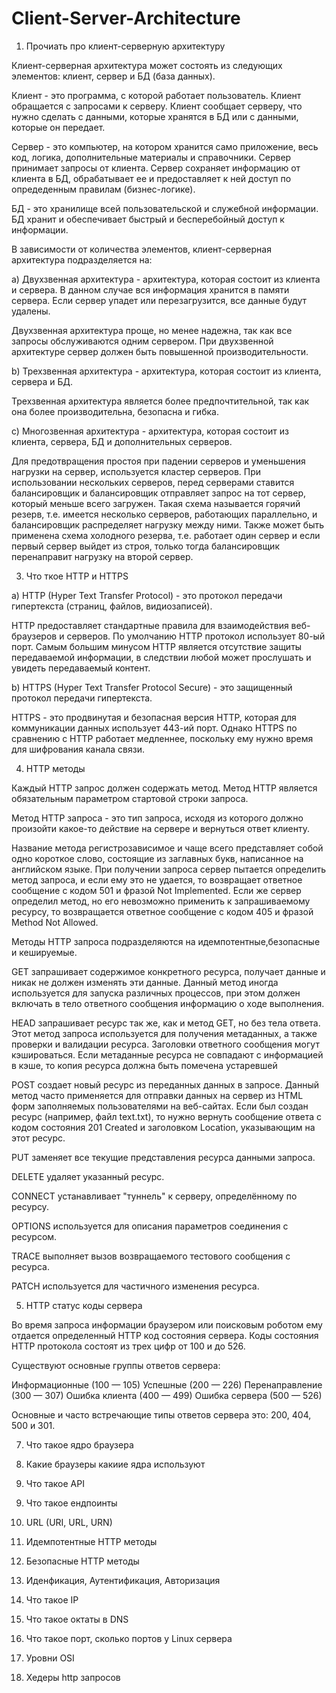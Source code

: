 # Client-Server-Architecture

1) Прочиать про клиент-серверную архитектуру

Клиент-серверная архитектура может состоять из следующих элементов: клиент, сервер и БД (база данных). 

Клиент - это программа, с которой работает пользователь. Клиент обращается с запросами к серверу. Клиент сообщает серверу, что нужно сделать с данными, которые хранятся в БД или с данными, которые он передает.

Сервер - это компьютер, на котором хранится само приложение, весь код, логика, дополнительные материалы и справочники. Сервер принимает запросы от клиента. Сервер сохраняет информацию от клиента в БД, обрабатывает ее и предоставляет к ней доступ по опредеденным правилам (бизнес-логике).

БД - это хранилище всей пользовательской и служебной информации. БД хранит и обеспечивает быстрый и бесперебойный доступ к информации.
 
В зависимости от количества элементов, клиент-серверная архитектура подразделяется на:

а) Двухзвенная архитектура - архитектура, которая состоит из клиента и сервера. В данном случае вся информация хранится в памяти сервера. Если сервер упадет или перезагрузится, все данные будут удалены.

Двухзвенная архитектура проще, но менее надежна, так как все запросы обслуживаются одним сервером. При двухзвенной архитектуре сервер должен быть повышенной производительности.

b) Трехзвенная архитектура - архитектура, которая состоит из клиента, сервера и БД.

Трехзвенная архитектура является более предпочтительной, так как она более производительна, безопасна и гибка.

c) Многозвенная архитектура - архитектура, которая состоит из клиента, сервера, БД и дополнительных серверов.

Для предотвращения простоя при падении серверов и уменьшения нагрузки на сервер, используется кластер серверов. При использовании нескольких серверов, перед серверами ставится балансировщик и балансировщик отправляет запрос на тот сервер, который меньше всего загружен. Такая схема называется горячий резерв, т.е. имеется несколько серверов, работающих параллельно, и балансировщик распределяет нагрузку между ними. Также может быть применена схема холодного резерва, т.е. работает один сервер и если первый сервер выйдет из строя, только тогда балансировщик перенаправит нагрузку на второй сервер.

3) Что ткое HTTP и HTTPS

a) HTTP (Hyper Text Transfer Protocol) - это протокол передачи гипертекста (страниц, файлов, видиозаписей).

HTTP предоставляет стандартные правила для взаимодействия веб-браузеров и серверов. По умолчанию HTTP протокол использует 80-ый порт. Самым большим минусом HTTP является отсутствие защиты передаваемой информации, в следствии любой может прослушать и увидеть передаваемый контент.

b) HTTPS (Hyper Text Transfer Protocol Secure) - это защищенный протокол передачи гипертекста.

HTTPS - это продвинутая и безопасная версия HTTP, которая для коммуникации данных использует 443-ий порт. Однако HTTPS по сравнению с HTTP работает медленнее, поскольку ему нужно время для шифрования канала связи.

4) HTTP методы

Каждый HTTP запрос должен содержать метод. Метод HTTP является обязательным параметром стартовой строки запроса. 

Метод HTTP запроса - это тип запроса, исходя из которого должно произойти какое-то действие на сервере и вернуться ответ клиенту. 

Название метода регистрозависимое и чаще всего представляет собой одно короткое слово, состоящие из заглавных букв, написанное на английском языке. При получении запроса сервер пытается определить метод запроса, и если ему это не удается, то возвращает ответное сообщение с кодом 501 и фразой Not Implemented. Если же сервер определил метод, но его невозможно применить к запрашиваемому ресурсу, то возвращается ответное сообщение с кодом 405 и фразой Method Not Allowed.

Методы HTTP запроса подразделяются на идемпотентные,безопасные и кешируемые.

GET запрашивает содержимое конкретного ресурса, получает данные и никак не должен изменять эти данные. Данный метод иногда используется для запуска различных процессов, при этом должен включать в тело ответного сообщения информацию о ходе выполнения.

HEAD запрашивает ресурс так же, как и метод GET, но без тела ответа. Этот метод запроса используется для получения метаданных, а также проверки и валидации ресурса. Заголовки ответного сообщения могут кэшироваться. Если метаданные ресурса не совпадают с информацией в кэше, то копия ресурса должна быть помечена устаревшей

POST создает новый ресурс из переданных данных в запросе. Данный метод часто применяется для отправки данных на сервер из HTML форм заполняемых пользователями на веб-сайтах. Если был создан ресурс (например, файл text.txt), то нужно вернуть сообщение ответа с кодом состояния 201 Created и заголовком Location, указывающим на этот ресурс.

PUT заменяет все текущие представления ресурса данными запроса.

DELETE удаляет указанный ресурс.

CONNECT устанавливает "туннель" к серверу, определённому по ресурсу.

OPTIONS используется для описания параметров соединения с ресурсом.

TRACE выполняет вызов возвращаемого тестового сообщения с ресурса.

PATCH используется для частичного изменения ресурса.

5) HTTP статус коды сервера

Во время запроса информации браузером или поисковым роботом ему отдается определенный HTTP код состояния сервера. Коды состояния HTTP протокола состоят из трех цифр от 100 и до 526. 

Существуют основные группы ответов сервера:

Информационные (100 — 105)
Успешные (200 — 226)
Перенаправление (300 — 307)
Ошибка клиента (400 — 499)
Ошибка сервера (500 — 526)

Основные и часто встречающие типы ответов сервера это: 200, 404, 500 и 301.

7) Что такое ядро браузера 

7) Какие браузеры какиие ядра используют

8) Что такое API

9. Что такое ендпоинты

10) URL (URI, URL, URN)

11) Идемпотентные HTTP методы

12) Безопасные HTTP методы

13) Иденфикация, Аутентификация, Авторизация

14) Что такое IP

15) Что такое октаты в DNS

16) Что такое порт, сколько портов у Linux сервера

17) Уровни OSI

18) Хедеры http запросов
